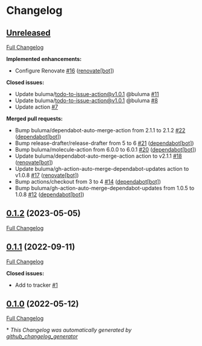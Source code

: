 # Changelog

## [Unreleased](https://github.com/buluma/ansible-role-azure_cli/tree/HEAD)

[Full Changelog](https://github.com/buluma/ansible-role-azure_cli/compare/0.1.2...HEAD)

**Implemented enhancements:**

- Configure Renovate [\#16](https://github.com/buluma/ansible-role-azure_cli/pull/16) ([renovate[bot]](https://github.com/apps/renovate))

**Closed issues:**

- Update buluma/todo-to-issue-action@v1.0.1 @buluma [\#11](https://github.com/buluma/ansible-role-azure_cli/issues/11)
- Update buluma/todo-to-issue-action@v1.0.1 @buluma [\#8](https://github.com/buluma/ansible-role-azure_cli/issues/8)
- Update action [\#7](https://github.com/buluma/ansible-role-azure_cli/issues/7)

**Merged pull requests:**

- Bump buluma/dependabot-auto-merge-action from 2.1.1 to 2.1.2 [\#22](https://github.com/buluma/ansible-role-azure_cli/pull/22) ([dependabot[bot]](https://github.com/apps/dependabot))
- Bump release-drafter/release-drafter from 5 to 6 [\#21](https://github.com/buluma/ansible-role-azure_cli/pull/21) ([dependabot[bot]](https://github.com/apps/dependabot))
- Bump buluma/molecule-action from 6.0.0 to 6.0.1 [\#20](https://github.com/buluma/ansible-role-azure_cli/pull/20) ([dependabot[bot]](https://github.com/apps/dependabot))
- Update buluma/dependabot-auto-merge-action action to v2.1.1 [\#18](https://github.com/buluma/ansible-role-azure_cli/pull/18) ([renovate[bot]](https://github.com/apps/renovate))
- Update buluma/gh-action-auto-merge-dependabot-updates action to v1.0.8 [\#17](https://github.com/buluma/ansible-role-azure_cli/pull/17) ([renovate[bot]](https://github.com/apps/renovate))
- Bump actions/checkout from 3 to 4 [\#14](https://github.com/buluma/ansible-role-azure_cli/pull/14) ([dependabot[bot]](https://github.com/apps/dependabot))
- Bump buluma/gh-action-auto-merge-dependabot-updates from 1.0.5 to 1.0.8 [\#12](https://github.com/buluma/ansible-role-azure_cli/pull/12) ([dependabot[bot]](https://github.com/apps/dependabot))

## [0.1.2](https://github.com/buluma/ansible-role-azure_cli/tree/0.1.2) (2023-05-05)

[Full Changelog](https://github.com/buluma/ansible-role-azure_cli/compare/0.1.1...0.1.2)

## [0.1.1](https://github.com/buluma/ansible-role-azure_cli/tree/0.1.1) (2022-09-11)

[Full Changelog](https://github.com/buluma/ansible-role-azure_cli/compare/0.1.0...0.1.1)

**Closed issues:**

- Add to tracker [\#1](https://github.com/buluma/ansible-role-azure_cli/issues/1)

## [0.1.0](https://github.com/buluma/ansible-role-azure_cli/tree/0.1.0) (2022-05-12)

[Full Changelog](https://github.com/buluma/ansible-role-azure_cli/compare/bc37e9a4087435fd6204c7b7880831f3cc1b0929...0.1.0)



\* *This Changelog was automatically generated by [github_changelog_generator](https://github.com/github-changelog-generator/github-changelog-generator)*
